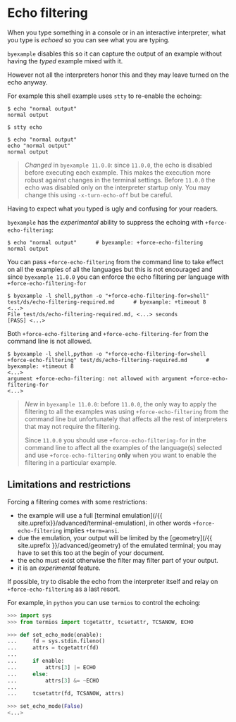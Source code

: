 <!--
Check that we have byexample installed first
$ hash byexample                                    # byexample: +fail-fast

# Make byexample to not turn-off the echo for testing some examples here
$ alias byexample=byexample\ --pretty\ none\ -x-turn-echo-off\ no

--
-->
# Echo filtering

When you type something in a console or in an interactive interpreter,
what you type is *echoed* so you can see what you are typing.

`byexample` disables this so it can capture the output of an example
without having the *typed* example mixed with it.

However not all the interpreters honor this and they may leave turned on
the echo anyway.

For example this shell example uses `stty` to re-enable the echoing:

```shell
$ echo "normal output"
normal output

$ stty echo

$ echo "normal output"
echo "normal output"
normal output
```

> *Changed* in `byexample 11.0.0`: since `11.0.0`, the echo is disabled
> before executing each example. This makes the execution more robust
> against changes in the terminal settings.
> Before `11.0.0` the echo was disabled only on the interpreter startup
> only.
> You may change this using `-x-turn-echo-off` but be careful.

Having to expect what you typed is ugly and confusing for your readers.

`byexample` has the *experimental* ability to suppress the echoing with
`+force-echo-filtering`:


```shell
$ echo "normal output"      # byexample: +force-echo-filtering
normal output
```

You can pass `+force-echo-filtering` from the command line to take effect
on all the examples of all the languages but this is not encouraged
and since `byexample 11.0.0` you can enforce the echo filtering
per language with `+force-echo-filtering-for`

```shell
$ byexample -l shell,python -o "+force-echo-filtering-for=shell" test/ds/echo-filtering-required.md      # byexample: +timeout 8
<...>
File test/ds/echo-filtering-required.md, <...> seconds
[PASS] <...>
```

Both `+force-echo-filtering` and `+force-echo-filtering-for` from the
command line is not allowed.

```shell
$ byexample -l shell,python -o "+force-echo-filtering-for=shell +force-echo-filtering" test/ds/echo-filtering-required.md      # byexample: +timeout 8
<...>
argument +force-echo-filtering: not allowed with argument +force-echo-filtering-for
<...>
```

> *New* in `byexample 11.0.0`: before `11.0.0`, the only way to apply
> the filtering to all the examples was using `+force-echo-filtering`
> from the command line but unfortunately that affects all the rest
> of interpreters that may not require the filtering.
>
> Since `11.0.0` you should use `+force-echo-filtering-for` in the command
> line to affect all the examples of the language(s) selected and
> use `+force-echo-filtering` **only** when you want to enable the
> filtering in a particular example.


## Limitations and restrictions

Forcing a filtering comes with some restrictions:
 - the example will use a full [terminal emulation](/{{ site.uprefix}}/advanced/terminal-emulation),
   in other words `+force-echo-filtering` implies `+term=ansi`.
 - due the emulation, your output will be limited by the
   [geometry](/{{ site.uprefix }}/advanced/geometry)
   of the emulated terminal; you may have to set this too at the begin
   of your document.
 - the echo must exist otherwise the filter may filter part of your
   output.
 - it is an *experimental* feature.

If possible, try to disable the echo from the interpreter itself and
relay on `+force-echo-filtering` as a last resort.

For example, in `python` you can use `termios` to control the echoing:

```python
>>> import sys
>>> from termios import tcgetattr, tcsetattr, TCSANOW, ECHO

>>> def set_echo_mode(enable):
...     fd = sys.stdin.fileno()
...     attrs = tcgetattr(fd)
...
...     if enable:
...         attrs[3] |= ECHO
...     else:
...         attrs[3] &= ~ECHO
...
...     tcsetattr(fd, TCSANOW, attrs)

>>> set_echo_mode(False)
<...>
```

